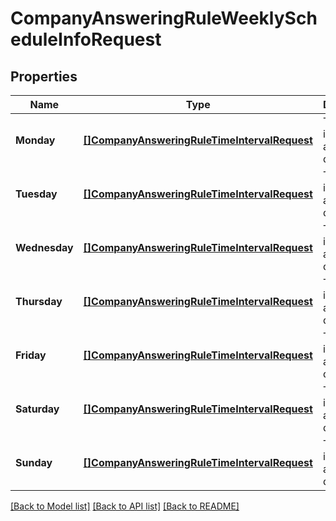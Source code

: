 # CompanyAnsweringRuleWeeklyScheduleInfoRequest

## Properties
Name | Type | Description | Notes
------------ | ------------- | ------------- | -------------
**Monday** | [**[]CompanyAnsweringRuleTimeIntervalRequest**](CompanyAnsweringRuleTimeIntervalRequest.md) | Time interval for a particular day | [optional] [default to null]
**Tuesday** | [**[]CompanyAnsweringRuleTimeIntervalRequest**](CompanyAnsweringRuleTimeIntervalRequest.md) | Time interval for a particular day | [optional] [default to null]
**Wednesday** | [**[]CompanyAnsweringRuleTimeIntervalRequest**](CompanyAnsweringRuleTimeIntervalRequest.md) | Time interval for a particular day | [optional] [default to null]
**Thursday** | [**[]CompanyAnsweringRuleTimeIntervalRequest**](CompanyAnsweringRuleTimeIntervalRequest.md) | Time interval for a particular day | [optional] [default to null]
**Friday** | [**[]CompanyAnsweringRuleTimeIntervalRequest**](CompanyAnsweringRuleTimeIntervalRequest.md) | Time interval for a particular day | [optional] [default to null]
**Saturday** | [**[]CompanyAnsweringRuleTimeIntervalRequest**](CompanyAnsweringRuleTimeIntervalRequest.md) | Time interval for a particular day | [optional] [default to null]
**Sunday** | [**[]CompanyAnsweringRuleTimeIntervalRequest**](CompanyAnsweringRuleTimeIntervalRequest.md) | Time interval for a particular day | [optional] [default to null]

[[Back to Model list]](../README.md#documentation-for-models) [[Back to API list]](../README.md#documentation-for-api-endpoints) [[Back to README]](../README.md)


